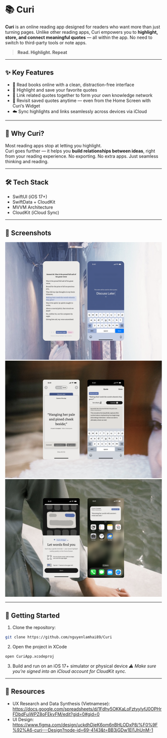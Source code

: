 # 📚 Curi

**Curi** is an online reading app designed for readers who want more than just turning pages. Unlike other reading apps, Curi empowers you to **highlight, store, and connect meaningful quotes** — all within the app. No need to switch to third-party tools or note apps.

> **Read. Highlight. Repeat**

---

## ✨ Key Features

- 📖 Read books online with a clean, distraction-free interface  
- 🔖 Highlight and save your favorite quotes  
- 🔗 Link related quotes together to form your own knowledge network  
- 🧠 Revisit saved quotes anytime — even from the Home Screen with Curi’s Widget
- ☁️ Sync highlights and links seamlessly across devices via iCloud

---

## 🧠 Why Curi?

Most reading apps stop at letting you highlight.  
Curi goes further — it helps you **build relationships between ideas**, right from your reading experience. No exporting. No extra apps. Just seamless thinking and reading.

---

## 🛠️ Tech Stack

- SwiftUI (iOS 17+)
- SwiftData + CloudKit
- MVVM Architecture
- CloudKit (iCloud Sync)

---

## 📸 Screenshots

![Screenshot 1](Screenshots/screenshot1.png)
![Screenshot 2](Screenshots/screenshot2.png)
![Screenshot 3](Screenshots/screenshot3.png)

---

## 🚀 Getting Started

1. Clone the repository:
```bash
git clone https://github.com/nguyenlamhai89/Curi
```

2. Open the project in XCode
```bash
open CuriApp.xcodeproj
```

3. Build and run on an iOS 17+ simulator or physical device
_⚠️ Make sure you’re signed into an iCloud account for CloudKit sync._

---

## 📝 Resources

- UX Research and Data Synthesis (Vietnamese): https://docs.google.com/spreadsheets/d/1Fdhy5OKKaLoFztyylyfJ0OPHrFDbdFujWPZ8oFEkvFM/edit?gid=0#gid=0
- UI Design: https://www.figma.com/design/uckdhDjeK6om6nBHLODxP8/%F0%9F%92%A6-curi---Design?node-id=69-4143&t=BB3jGDw1El1JhUnM-1

